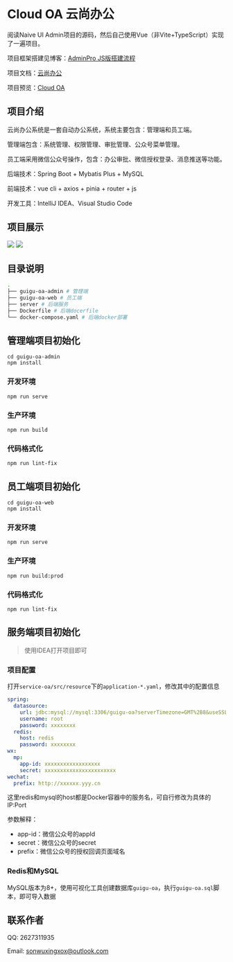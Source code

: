 # Cloud OA 云尚办公

阅读Naive UI Admin项目的源码，然后自己使用Vue（非Vite+TypeScript）实现了一遍项目。

项目框架搭建见博客：<a href="https://sx-code.github.io/wiki/adminpro/01_introduce/index.html" target="_blank">AdminPro JS版搭建流程</a>

项目文档：<a href="https://sx-code.github.io/wiki/cloudoa/01_introduce/index.html" target="_blank">云尚办公</a>

项目预览：<a href="http://8.130.38.57:82/cloud-oa-admin/" target="_blank">Cloud OA</a>

## 项目介绍

云尚办公系统是一套自动办公系统，系统主要包含：管理端和员工端。

管理端包含：系统管理、权限管理、审批管理、公众号菜单管理。

员工端采用微信公众号操作，包含：办公审批、微信授权登录、消息推送等功能。

后端技术：Spring Boot + Mybatis Plus + MySQL

前端技术：vue cli + axios + pinia + router + js

开发工具：IntelliJ IDEA、Visual Studio Code

## 项目展示

<img src="https://cdn.staticaly.com/gh/sx-code/tuchuang@master/cloudoa/guigu-oa-admin.png" />
<img src="https://cdn.staticaly.com/gh/sx-code/tuchuang@master/cloudoa/guigu-oa-web.png" />

## 目录说明

```bash
.
├── guigu-oa-admin # 管理端
├── guigu-oa-web # 员工端
├── server # 后端服务
├── Dockerfile # 后端docerfile
└── docker-compose.yaml # 后端docker部署
```

## 管理端项目初始化
```
cd guigu-oa-admin
npm install
```

### 开发环境
```
npm run serve
```

### 生产环境
```
npm run build
```

### 代码格式化
```
npm run lint-fix
```

## 员工端项目初始化
```
cd guigu-oa-web
npm install
```

### 开发环境
```
npm run serve
```

### 生产环境
```
npm run build:prod
```

### 代码格式化
```
npm run lint-fix
```

## 服务端项目初始化
> 使用IDEA打开项目即可
### 项目配置
打开`service-oa/src/resource`下的`application-*.yaml`，修改其中的配置信息

```yaml
spring:
  datasource:
  	url: jdbc:mysql://mysql:3306/guigu-oa?serverTimezone=GMT%2B8&useSSL=false&characterEncoding=utf-8
    username: root
    password: xxxxxxxx
  redis:
    host: redis
    password: xxxxxxxx
wx:
  mp:
    app-id: xxxxxxxxxxxxxxxxxx
    secret: xxxxxxxxxxxxxxxxxxxxxxx
wechat:
  prefix: http://xxxxxx.yyy.cn

```
这里redis和mysql的host都是Docker容器中的服务名，可自行修改为具体的IP:Port

参数解释：
- app-id：微信公众号的appId
- secret：微信公众号的secret
- prefix：微信公众号的授权回调页面域名

### Redis和MySQL
MySQL版本为8+，使用可视化工具创建数据库`guigu-oa`，执行`guigu-oa.sql`脚本，即可导入数据

## 联系作者

QQ: 2627311935

Email: sonwuxingxox@outlook.com
